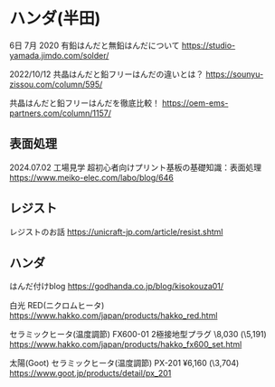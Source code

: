 # ハンダ(半田)


6日 7月 2020
有鉛はんだと無鉛はんだについて
https://studio-yamada.jimdo.com/solder/


2022/10/12
共晶はんだと鉛フリーはんだの違いとは？
https://sounyu-zissou.com/column/595/

共晶はんだと鉛フリーはんだを徹底比較！
https://oem-ems-partners.com/column/1157/


## 表面処理
2024.07.02
工場見学
超初心者向けプリント基板の基礎知識：表面処理
https://www.meiko-elec.com/labo/blog/646

## レジスト
レジストのお話
https://unicraft-jp.com/article/resist.shtml

## ハンダ
はんだ付けblog
https://godhanda.co.jp/blog/kisokouza01/

白光
RED(ニクロムヒータ)
https://www.hakko.com/japan/products/hakko_red.html

セラミックヒータ(温度調節)
FX600-01 	2極接地型プラグ 	\8,030 (\5,191)
https://www.hakko.com/japan/products/hakko_fx600_set.html

太陽(Goot)
セラミックヒータ(温度調節)
PX-201 ¥6,160 (\3,704)
https://www.goot.jp/products/detail/px_201
